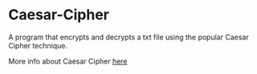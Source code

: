 # Caesar-Cipher

A program that encrypts and decrypts a txt file using the popular Caesar Cipher technique.

More info about Caesar Cipher <a href="http://practicalcryptography.com/ciphers/caesar-cipher/"  target="_blank">here</a>
